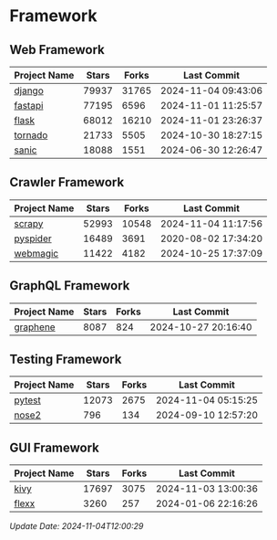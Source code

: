 # Framework

## Web Framework
| Project Name | Stars | Forks | Last Commit |
| ------------ | ----- | ----- | ----------- |
| [django](https://github.com/django/django) | 79937 | 31765 | 2024-11-04 09:43:06 |
| [fastapi](https://github.com/fastapi/fastapi) | 77195 | 6596 | 2024-11-01 11:25:57 |
| [flask](https://github.com/pallets/flask) | 68012 | 16210 | 2024-11-01 23:26:37 |
| [tornado](https://github.com/tornadoweb/tornado) | 21733 | 5505 | 2024-10-30 18:27:15 |
| [sanic](https://github.com/sanic-org/sanic) | 18088 | 1551 | 2024-06-30 12:26:47 |

## Crawler Framework
| Project Name | Stars | Forks | Last Commit |
| ------------ | ----- | ----- | ----------- |
| [scrapy](https://github.com/scrapy/scrapy) | 52993 | 10548 | 2024-11-04 11:17:56 |
| [pyspider](https://github.com/binux/pyspider) | 16489 | 3691 | 2020-08-02 17:34:20 |
| [webmagic](https://github.com/code4craft/webmagic) | 11422 | 4182 | 2024-10-25 17:37:09 |

## GraphQL Framework
| Project Name | Stars | Forks | Last Commit |
| ------------ | ----- | ----- | ----------- |
| [graphene](https://github.com/graphql-python/graphene) | 8087 | 824 | 2024-10-27 20:16:40 |

## Testing Framework
| Project Name | Stars | Forks | Last Commit |
| ------------ | ----- | ----- | ----------- |
| [pytest](https://github.com/pytest-dev/pytest) | 12073 | 2675 | 2024-11-04 05:15:25 |
| [nose2](https://github.com/nose-devs/nose2) | 796 | 134 | 2024-09-10 12:57:20 |

## GUI Framework
| Project Name | Stars | Forks | Last Commit |
| ------------ | ----- | ----- | ----------- |
| [kivy](https://github.com/kivy/kivy) | 17697 | 3075 | 2024-11-03 13:00:36 |
| [flexx](https://github.com/flexxui/flexx) | 3260 | 257 | 2024-01-06 22:16:26 |

*Update Date: 2024-11-04T12:00:29*